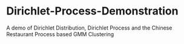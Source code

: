 # Dirichlet-Process-Demonstration
A demo of Dirichlet Distribution, Dirichlet Process and the Chinese Restaurant Process based GMM Clustering
